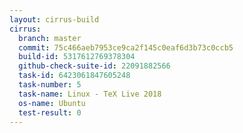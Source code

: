 ```yaml
---
layout: cirrus-build
cirrus:
  branch: master
  commit: 75c466aeb7953ce9ca2f145c0eaf6d3b73c0ccb5
  build-id: 5317612769378304
  github-check-suite-id: 22091882566
  task-id: 6423061847605248
  task-number: 5
  task-name: Linux - TeX Live 2018
  os-name: Ubuntu
  test-result: 0
---
```

